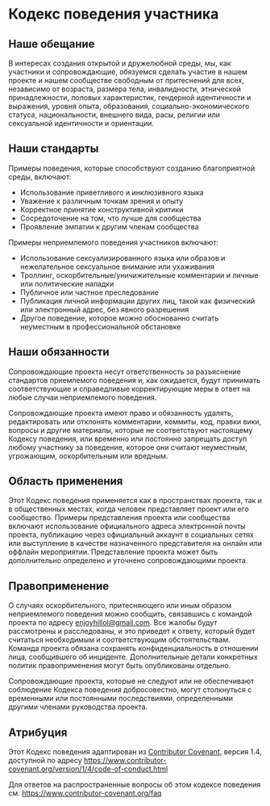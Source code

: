 # Кодекс поведения участника

## Наше обещание

В интересах создания открытой и дружелюбной среды, мы, как участники и сопровождающие, обязуемся сделать участие в нашем проекте и нашем сообществе свободным от притеснений для всех, независимо от возраста, размера тела, инвалидности, этнической принадлежности, половых характеристик, гендерной идентичности и выражения, уровня опыта, образования, социально-экономического статуса, национальности, внешнего вида, расы, религии или сексуальной идентичности и ориентации.

## Наши стандарты

Примеры поведения, которые способствуют созданию благоприятной среды, включают:

- Использование приветливого и инклюзивного языка
- Уважение к различным точкам зрения и опыту
- Корректное принятие конструктивной критики
- Сосредоточение на том, что лучше для сообщества
- Проявление эмпатии к другим членам сообщества

Примеры неприемлемого поведения участников включают:

- Использование сексуализированного языка или образов и нежелательное сексуальное внимание или ухаживания
- Троллинг, оскорбительные/уничижительные комментарии и личные или политические нападки
- Публичное или частное преследование
- Публикация личной информации других лиц, такой как физический или электронный адрес, без явного разрешения
- Другое поведение, которое можно обоснованно считать неуместным в профессиональной обстановке

## Наши обязанности

Сопровождающие проекта несут ответственность за разъяснение стандартов приемлемого поведения и, как ожидается, будут принимать соответствующие и справедливые корректирующие меры в ответ на любые случаи неприемлемого поведения.

Сопровождающие проекта имеют право и обязанность удалять, редактировать или отклонять комментарии, коммиты, код, правки вики, вопросы и другие материалы, которые не соответствуют настоящему Кодексу поведения, или временно или постоянно запрещать доступ любому участнику за поведение, которое они считают неуместным, угрожающим, оскорбительным или вредным.

## Область применения

Этот Кодекс поведения применяется как в пространствах проекта, так и в общественных местах, когда человек представляет проект или его сообщество. Примеры представления проекта или сообщества включают использование официального адреса электронной почты проекта, публикацию через официальный аккаунт в социальных сетях или выступление в качестве назначенного представителя на онлайн или оффлайн мероприятии. Представление проекта может быть дополнительно определено и уточнено сопровождающими проекта.

## Правоприменение

О случаях оскорбительного, притесняющего или иным образом неприемлемого поведения можно сообщить, связавшись с командой проекта по адресу enjoyhillol@gmail.com. Все жалобы будут рассмотрены и расследованы, и это приведет к ответу, который будет считаться необходимым и соответствующим обстоятельствам. Команда проекта обязана сохранять конфиденциальность в отношении лица, сообщившего об инциденте. Дополнительные детали конкретных политик правоприменения могут быть опубликованы отдельно.

Сопровождающие проекта, которые не следуют или не обеспечивают соблюдение Кодекса поведения добросовестно, могут столкнуться с временными или постоянными последствиями, определенными другими членами руководства проекта.

## Атрибуция

Этот Кодекс поведения адаптирован из [Contributor Covenant][homepage], версия 1.4,
доступной по адресу https://www.contributor-covenant.org/version/1/4/code-of-conduct.html

[homepage]: https://www.contributor-covenant.org

Для ответов на распространенные вопросы об этом кодексе поведения см.
https://www.contributor-covenant.org/faq
